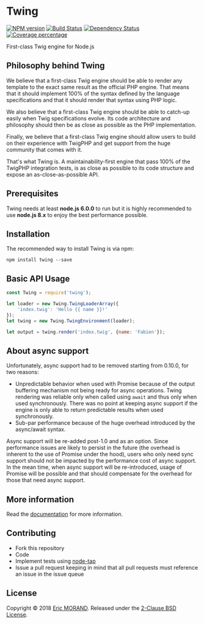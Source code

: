 # Twing
[![NPM version][npm-image]][npm-url] [![Build Status][travis-image]][travis-url] [![Dependency Status][daviddm-image]][daviddm-url] [![Coverage percentage][coveralls-image]][coveralls-url]

First-class Twig engine for Node.js

## Philosophy behind Twing

We believe that a first-class Twig engine should be able to render any template to the exact same result as the official PHP engine. That means that it should implement 100% of the syntax defined by the language specifications and that it should render that syntax using PHP logic.

We also believe that a first-class Twig engine should be able to catch-up easily when Twig specifications evolve. Its code architecture and philosophy should then be as close as possible as the PHP implementation.

Finally, we believe that a first-class Twig engine should allow users to build on their experience with TwigPHP and get support from the huge community that comes with it.

That's what Twing is. A maintainability-first engine that pass 100% of the TwigPHP integration tests, is as close as possible to its code structure and expose an as-close-as-possible API.

## Prerequisites

Twing needs at least **node.js 6.0.0** to run but it is highly recommended to use **node.js 8.x** to enjoy the best performance possible.

## Installation

The recommended way to install Twing is via npm:

`npm install twing --save`

## Basic API Usage

```js
const Twing = require('twing');

let loader = new Twing.TwingLoaderArray({
    'index.twig': 'Hello {{ name }}!'
});
let twing = new Twing.TwingEnvironment(loader);

let output = twing.render('index.twig', {name: 'Fabien'});
```

## About async support

Unfortunately, async support had to be removed starting from 0.10.0, for two reasons:

* Unpredictable behavior when used with Promise because of the output buffering mechanism not being ready for async operations. Twing rendering was reliable only when called using `await` and thus only when used synchronously. There was no point at keeping async support if the engine is only able to return predictable results when used synchronously.
* Sub-par performance because of the huge overhead introduced by the async/await syntax.

Async support will be re-added post-1.0 and as an option. Since performance issues are likely to persist in the future (the overhead is inherent to the use of Promise under the hood), users who only need sync support should not be impacted by the performance cost of async support. In the mean time, when async support will be re-introduced, usage of Promise will be possible and that should compensate for the overhead for those that need async support.

## More information

Read the [documentation](http://ericmorand.github.io/twing) for more information.

## Contributing

* Fork this repository
* Code
* Implement tests using [node-tap](https://github.com/tapjs/node-tap)
* Issue a pull request keeping in mind that all pull requests must reference an issue in the issue queue

## License

Copyright © 2018 [Eric MORAND](https://github.com/ericmorand). Released under the [2-Clause BSD License](https://github.com/ericmorand/twing/blob/master/LICENSE).

[npm-image]: https://badge.fury.io/js/twing.svg?v=0.10.3
[npm-url]: https://npmjs.org/package/twing
[travis-image]: https://travis-ci.org/ericmorand/twing.svg?branch=master&v=0.10.3
[travis-url]: https://travis-ci.org/ericmorand/twing
[daviddm-image]: https://david-dm.org/ericmorand/twing.svg?theme=shields.io&v=0.10.3
[daviddm-url]: https://david-dm.org/ericmorand/twing
[coveralls-image]: https://coveralls.io/repos/github/ericmorand/twing/badge.svg?v=0.10.3
[coveralls-url]: https://coveralls.io/github/ericmorand/twing
